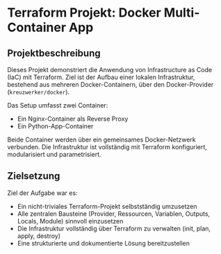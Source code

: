 # Terraform Projekt: Docker Multi-Container App

## Projektbeschreibung

Dieses Projekt demonstriert die Anwendung von Infrastructure as Code (IaC) mit Terraform. Ziel ist der Aufbau einer lokalen Infrastruktur, bestehend aus mehreren Docker-Containern, über den Docker-Provider (`kreuzwerker/docker`). 

Das Setup umfasst zwei Container:
- Ein Nginx-Container als Reverse Proxy
- Ein Python-App-Container

Beide Container werden über ein gemeinsames Docker-Netzwerk verbunden. Die Infrastruktur ist vollständig mit Terraform konfiguriert, modularisiert und parametrisiert.

## Zielsetzung

Ziel der Aufgabe war es:
- Ein nicht-triviales Terraform-Projekt selbstständig umzusetzen
- Alle zentralen Bausteine (Provider, Ressourcen, Variablen, Outputs, Locals, Module) sinnvoll einzusetzen
- Die Infrastruktur vollständig über Terraform zu verwalten (init, plan, apply, destroy)
- Eine strukturierte und dokumentierte Lösung bereitzustellen